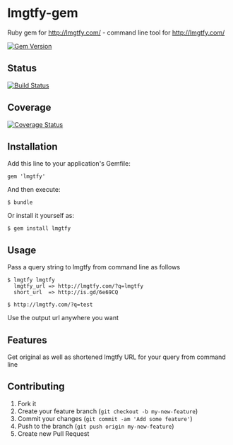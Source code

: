 lmgtfy-gem
==========

Ruby gem for http://lmgtfy.com/ - command line tool for http://lmgtfy.com/

[![Gem Version](https://badge.fury.io/rb/lmgtfy.png)](http://badge.fury.io/rb/lmgtfy)

## Status

[![Build Status](https://travis-ci.org/prathamesh-sonpatki/lmgtfy-gem.png?branch=master)](https://travis-ci.org/prathamesh-sonpatki/lmgtfy-gem)

## Coverage

[![Coverage Status](https://coveralls.io/repos/prathamesh-sonpatki/lmgtfy-gem/badge.png?branch=master)](https://coveralls.io/r/prathamesh-sonpatki/lmgtfy-gem?branch=master)

## Installation

Add this line to your application's Gemfile:

    gem 'lmgtfy'

And then execute:

    $ bundle

Or install it yourself as:

    $ gem install lmgtfy

## Usage

Pass a query string to lmgtfy from command line as follows

    $ lmgtfy lmgtfy
      lmgtfy_url => http://lmgtfy.com/?q=lmgtfy
      short_url  => http://is.gd/6e69CQ

    $ http://lmgtfy.com/?q=test

Use the output url anywhere you want


## Features

Get original as well as shortened lmgtfy URL for your query from command line


## Contributing

1. Fork it
2. Create your feature branch (`git checkout -b my-new-feature`)
3. Commit your changes (`git commit -am 'Add some feature'`)
4. Push to the branch (`git push origin my-new-feature`)
5. Create new Pull Request
